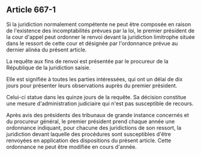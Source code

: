 Article 667-1
----
Si la juridiction normalement compétente ne peut être composée en raison de
l'existence des incomptabilités prévues par la loi, le premier président de la
cour d'appel peut ordonner le renvoi devant la juridiction limitrophe située
dans le ressort de cette cour et désignée par l'ordonnance prévue au dernier
alinéa du présent article.

La requête aux fins de renvoi est présentée par le procureur de la République de
la juridiction saisie.

Elle est signifiée à toutes les parties intéressées, qui ont un délai de dix
jours pour présenter leurs observations auprès du premier président.

Celui-ci statue dans les quinze jours de la requête. Sa décision constitue une
mesure d'administration judiciaire qui n'est pas susceptible de recours.

Après avis des présidents des tribunaux de grande instance concernés et du
procureur général, le premier président prend chaque année une ordonnance
indiquant, pour chacune des juridictions de son ressort, la juridiction devant
laquelle des procédures sont susceptibles d'être renvoyées en application des
dispositions du présent article. Cette ordonnance ne peut être modifiée en cours
d'année.
